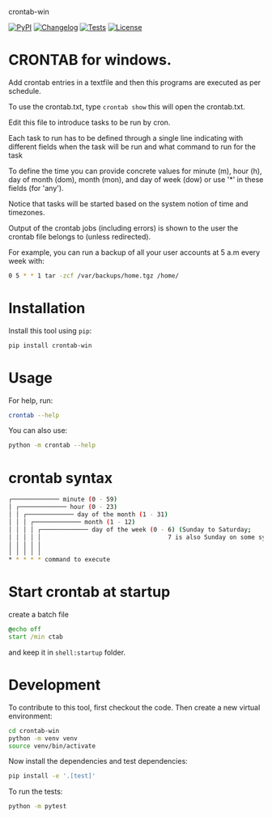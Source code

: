 crontab-win

[![PyPI](https://img.shields.io/pypi/v/crontab-win.svg)](https://pypi.org/project/crontab-win/)
[![Changelog](https://img.shields.io/github/v/release/sukhbinder/crontab-win?include_prereleases&label=changelog)](https://github.com/sukhbinder/crontab-win/releases)
[![Tests](https://github.com/sukhbinder/crontab-win/actions/workflows/test.yml/badge.svg)](https://github.com/sukhbinder/crontab-win/actions/workflows/test.yml)
[![License](https://img.shields.io/badge/license-Apache%202.0-blue.svg)](https://github.com/sukhbinder/crontab-win/blob/master/LICENSE)

# CRONTAB for windows.

Add crontab entries in a textfile and then this programs are executed as per schedule.

To use the crontab.txt, type ``crontab show`` this will open the crontab.txt.

Edit this file to introduce tasks to be run by cron.
 
Each task to run has to be defined through a single line
indicating with different fields when the task will be run
and what command to run for the task

To define the time you can provide concrete values for
minute (m), hour (h), day of month (dom), month (mon),
and day of week (dow) or use '*' in these fields (for 'any').

Notice that tasks will be started based on the  system notion of time and timezones.

Output of the crontab jobs (including errors) is shown to the user the crontab file belongs to (unless redirected).

For example, you can run a backup of all your user accounts
at 5 a.m every week with:

```bash
0 5 * * 1 tar -zcf /var/backups/home.tgz /home/
```

# Installation

Install this tool using `pip`:
```bash
pip install crontab-win
```
# Usage

For help, run:
```bash
crontab --help
```
You can also use:
```bash
python -m crontab --help
```

# crontab syntax

```bash
┌───────────── minute (0 - 59)
│ ┌───────────── hour (0 - 23)
│ │ ┌───────────── day of the month (1 - 31)
│ │ │ ┌───────────── month (1 - 12)
│ │ │ │ ┌───────────── day of the week (0 - 6) (Sunday to Saturday;
│ │ │ │ │                                   7 is also Sunday on some systems)
│ │ │ │ │
│ │ │ │ │
* * * * * command to execute
```


# Start crontab at startup
create a batch file 

```cmd
@echo off
start /min ctab 
```

and keep it in ``shell:startup`` folder.



# Development
To contribute to this tool, first checkout the code. Then create a new virtual environment:
```bash
cd crontab-win
python -m venv venv
source venv/bin/activate
```
Now install the dependencies and test dependencies:
```bash
pip install -e '.[test]'
```
To run the tests:
```bash
python -m pytest
```
